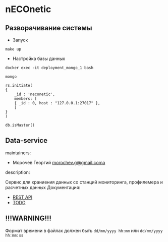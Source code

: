 # nECOnetic

## Разворачивание системы

* Запуск
```
make up
```

* Настройка базы данных
```
docker exec -it deployment_mongo_1 bash

mongo

rs.initiate(
{
    _id : 'neconetic',
    members: [
    { _id : 0, host : "127.0.0.1:27017" },
    ]
}
)

db.isMaster()
```

## Data-service

maintainers:

- Морочев Георгий morochev.g@gmail.coma

description:
 
Сервис для храниения данных со станций мониторинга, профилемера и расчетных данных
Документация:
 * [REST API](data-service/docs/API.md)
 * [TODO](data-service/docs/TODO.md)

## !!!WARNING!!!

Формат времени в файлах должен быть `dd/mm/yyyy hh:mm` или `dd/mm/yyyy hh:mm:ss`


